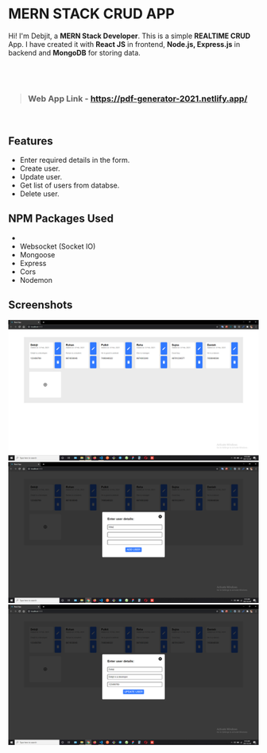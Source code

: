 # MERN STACK CRUD APP

Hi! I'm Debjit, a **MERN Stack Developer**. This is a simple **REALTIME CRUD** App.
I have created it with **React JS** in frontend, **Node.js, Express.js** in backend and **MongoDB** for storing data.
<br>
<br>
<br>
<br>
> ### Web App Link - https://pdf-generator-2021.netlify.app/


<br>

## Features

- Enter required details in the form.
- Create user.
- Update user.
- Get list of users from databse.
- Delete user.

##  NPM Packages Used

- 
- Websocket (Socket IO)
- Mongoose
- Express
- Cors
- Nodemon

## Screenshots

<img src="./screenshots/ss1.png" alt=""/>
<br>
<img src="./screenshots/ss2.png" alt=""/>
<br>
<img src="./screenshots/ss3.png" alt=""/>
<br>
<br>
<br>
